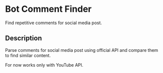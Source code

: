 # Bot Comment Finder

Find repetitive comments for social media post.

## Description

Parse comments for social media post using official API and compare them to find similar content.

For now works only with YouTube API. 
